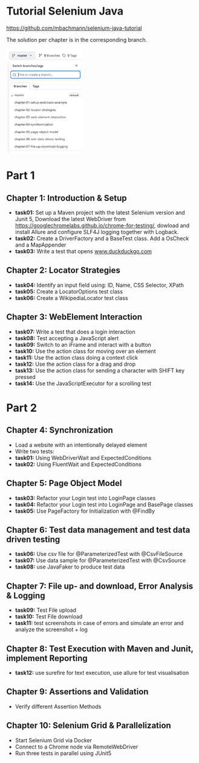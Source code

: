 # Tutorial Selenium Java

https://github.com/mbachmann/selenium-java-tutorial

The solution per chapter is in the corresponding branch.

<img src="branches.png" alt="branches.png" style="width:200px;"/>

# Part 1

## Chapter 1: Introduction & Setup

* **task01:** Set up a Maven project with the latest Selenium version and Junit 5,
  Download the latest WebDriver from https://googlechromelabs.github.io/chrome-for-testing/, 
  dowload and install Allure and configure SLF4J logging together with Logback. 
* **task02:** Create a DriverFactory and a BaseTest class. Add a OsCheck and a MapAppender
* **task03:** Write a test that opens www.duckduckgo.com

## Chapter 2: Locator Strategies

* **task04:** Identify an input field using: ID, Name, CSS Selector, XPath
* **task05:** Create a LocatorOptions test class
* **task06:** Create a WikipediaLocator test class

## Chapter 3: WebElement Interaction

* **task07:** Write a test that does a login interaction
* **task08:** Test accepting a JavaScript alert
* **task09:** Switch to an iFrame and interact with a button
* **task10:** Use the action class for moving over an element 
* **task11:** Use the action class doing a context click
* **task12:** Use the action class for a drag and drop
* **task13:** Use the action class for sending a character with SHIFT key pressed 
* **task14:** Use the JavaScriptExecutor for a scrolling test


# Part 2

## Chapter 4: Synchronization

* Load a website with an intentionally delayed element
* Write two tests:
* **task01:** Using WebDriverWait and ExpectedConditions
* **task02:** Using FluentWait and ExpectedConditions 

## Chapter 5: Page Object Model

* **task03:** Refactor your Login test into LoginPage classes
* **task04:** Refactor your Login test into LoginPage and BasePage classes
* **task05:** Use PageFactory for Initialization with @FindBy

## Chapter 6: Test data management and test data driven testing

* **task06:** Use csv file for @ParameterizedTest with @CsvFileSource
* **task07:** Use data sample for @ParameterizedTest with @CsvSource
* **task08:** use JavaFaker to produce test data

## Chapter 7: File up- and download, Error Analysis & Logging

* **task09:** Test File upload
* **task10:** Test File download
* **task11:** test screenshots in case of errors and simulate an error and analyze the screenshot + log

## Chapter 8: Test Execution with Maven and Junit, implement Reporting

* **task12:** use surefire for text execution, use allure for test visualisation

## Chapter 9: Assertions and Validation

* Verify different Assertion Methods

## Chapter 10: Selenium Grid & Parallelization

* Start Selenium Grid via Docker
* Connect to a Chrome node via RemoteWebDriver
* Run three tests in parallel using JUnit5







